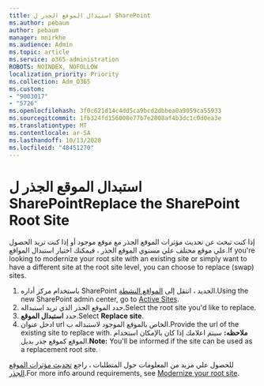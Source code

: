 ```yaml
---
title: استبدال الموقع الجذر ل SharePoint
ms.author: pebaum
author: pebaum
manager: mnirkhe
ms.audience: Admin
ms.topic: article
ms.service: o365-administration
ROBOTS: NOINDEX, NOFOLLOW
localization_priority: Priority
ms.collection: Adm_O365
ms.custom:
- "9003017"
- "5726"
ms.openlocfilehash: 3f0c621d14c4dd5ca9bcd2dbbea0a9059ca55933
ms.sourcegitcommit: 1fb324fd156008e77b7e2008af4b3dc1c0d0ea3e
ms.translationtype: MT
ms.contentlocale: ar-SA
ms.lasthandoff: 10/13/2020
ms.locfileid: "48451270"
---
```

# <a name="replace-the-sharepoint-root-site"></a><span data-ttu-id="3f341-102">استبدال الموقع الجذر ل SharePoint</span><span class="sxs-lookup"><span data-stu-id="3f341-102">Replace the SharePoint Root Site</span></span>
<span data-ttu-id="3f341-103">إذا كنت تبحث عن تحديث مؤثرات الموقع الجذر مع موقع موجود أو إذا كنت تريد الحصول علي موقع مختلف علي مستوي الموقع الجذر ، فيمكنك اختيار استبدال المواقع.</span><span class="sxs-lookup"><span data-stu-id="3f341-103">If you're looking to modernize your root site with an existing site or simply want to have a different site at the root site level, you can choose to replace (swap) sites.</span></span>

1. <span data-ttu-id="3f341-104">باستخدام مركز أداره SharePoint الجديد ، انتقل إلى [المواقع النشطة](https://admin.microsoft.com/sharepoint?page=siteManagement&modern=true).</span><span class="sxs-lookup"><span data-stu-id="3f341-104">Using the new SharePoint admin center, go to [Active Sites](https://admin.microsoft.com/sharepoint?page=siteManagement&modern=true).</span></span>
2. <span data-ttu-id="3f341-105">حدد الموقع الجذر الذي تريد استبداله.</span><span class="sxs-lookup"><span data-stu-id="3f341-105">Select the root site you'd like to replace.</span></span>
3. <span data-ttu-id="3f341-106">حدد **استبدال الموقع**.</span><span class="sxs-lookup"><span data-stu-id="3f341-106">Select **Replace site**.</span></span>
4. <span data-ttu-id="3f341-107">ادخل عنوان url الخاص بالموقع الموجود لاستبداله ب.</span><span class="sxs-lookup"><span data-stu-id="3f341-107">Provide the url of the existing site to replace with.</span></span> <span data-ttu-id="3f341-108">**ملاحظه:** سيتم اعلامك إذا كان بالإمكان استخدام الموقع كموقع جذر بديل.</span><span class="sxs-lookup"><span data-stu-id="3f341-108">**Note:** You'll be informed if the site can be used as a replacement root site.</span></span>

<span data-ttu-id="3f341-109">للحصول علي مزيد من المعلومات حول المتطلبات ، راجع [تحديث مؤثرات الموقع الجذر](https://docs.microsoft.com/sharepoint/modern-root-site).</span><span class="sxs-lookup"><span data-stu-id="3f341-109">For more info around requirements, see [Modernize your root site](https://docs.microsoft.com/sharepoint/modern-root-site).</span></span>

